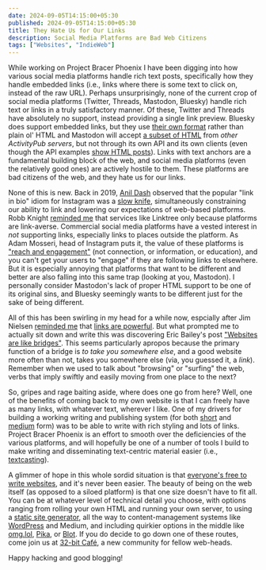```yaml
---
date: 2024-09-05T14:15:00+05:30
published: 2024-09-05T14:15:00+05:30
title: They Hate Us for Our Links
description: Social Media Platforms are Bad Web Citizens 
tags: ["Websites", "IndieWeb"]
---
```

 
While working on <span class="codename">Project Bracer Phoenix</span> I have
been digging into how various social media platforms handle rich text posts,
specifically how they handle embedded links (i.e., links where there is some
text to click on, instead of the raw URL). Perhaps unsurprisingly, none of the
current crop of social media platforms (Twitter, Threads, Mastodon, Bluesky)
handle rich text or links in a truly satisfactory manner. Of these, Twitter and
Threads have absolutely no support, instead providing a single link preview.
Bluesky does support embedded links, but they use [their own
format](https://docs.bsky.app/docs/advanced-guides/post-richtext) rather than
plain ol' HTML and Mastodon will accept [a subset of
HTML](https://docs.joinmastodon.org/spec/activitypub/#sanitization) from *other
ActivityPub servers*, but not through its own API and its own clients (even
though the API examples [show HTML
posts](https://docs.joinmastodon.org/methods/statuses/#200-ok)). Links with text
anchors are a fundamental building block of the web, and social media platforms
(even the relatively good ones) are actively hostile to them. These platforms
are bad citizens of the web, and they hate us for our links.

None of this is new. Back in 2019, [Anil Dash](https://www.anildash.com)
observed that the popular "link in bio" idiom for Instagram was a [slow
knife](https://www.anildash.com/2019/12/10/link-in-bio-is-how-they-tried-to-kill-the-web/),
simultaneously constraining our ability to link and lowering our expectations of
web-based platforms. Robb Knight [reminded
me](https://rknight.me/blog/the-web-is-fantastic/) that services like Linktree
only because platforms are link-averse. Commercial social media platforms have a
vested interest in *not* supporting links, especially links to places outside
the platform. As Adam Mosseri, head of Instagram puts it, the value of these
platforms is ["reach and engagement"](
https://www.threads.net/@mosseri/post/C-lQQAFv8-5) (not connection, or
information, or education), and you can't get your users to "engage" if they are
following links to elsewhere. But it is especially annoying that platforms that
want to be different and better are also falling into this same trap (looking at
you, Mastodon). I personally consider Mastodon's lack of proper HTML support to
be one of its original sins, and Bluesky seemingly wants to be different just
for the sake of being different.

All of this has been swirling in my head for a while now, espcially after Jim
Nielsen [reminded me](https://blog.jim-nielsen.com/2024/the-humble-link/) that
[links are powerful](https://blog.jim-nielsen.com/2021/the-power-of-the-link/).
But what prompted me to actually sit down and write this was discovering Eric
Bailey's post ["Websites are like
bridges"](https://ericwbailey.website/published/websites-are-like-bridges/).
This seems particularly apropos because the primary function of a bridge is *to
take you somewhere else*, and a good website more often than not, takes you
somewhere else (via, you guessed it, a *link*). Remember when we used to talk
about "browsing" or "surfing" the web, verbs that imply swiftly and easily
moving from one place to the next?

So, gripes and rage baiting aside, where does one go from here? Well, one of the
benefits of coming back to my own website is that I can freely have as many
links, with whatever text, wherever I like. One of my drivers for building a
working writing and publishing system (for both [short](/stream) and
[medium](/journal) form) was to be able to write with rich styling and lots of
links. <span class="codename">Project Bracer Phoenix</span> is an effort to
smooth over the deficiencies of the various platforms, and will hopefully be one
of a number of tools I build to make writing and disseminating text-centric
material easier (i.e., [textcasting](https://textcasting.org)).

A glimmer of hope in this whole sordid situation is that [everyone's free to
write websites](https://sarajoy.dev/blog/write-websites/), and it's never been
easier. The beauty of being on the web itself (as opposed to a siloed platform)
is that one size doesn't have to fit all. You can be at whatever level of
technical detail you choose, with options ranging from rolling your own HTML and
running your own server, to using a [static site generator](https://lume.land),
all the way to content-management systems like
[WordPress](https://wordpress.com) and Medium, and including quirkier options in
the middle like [omg.lol](https://omg.lol), [Pika](https://pika.page), or
[Blot](https://blot.im). If you do decide to go down one of these routes, come
join us at [32-bit Café](https://discourse.32bit.cafe/), a new community for
fellow web-heads.

Happy hacking and good blogging!
